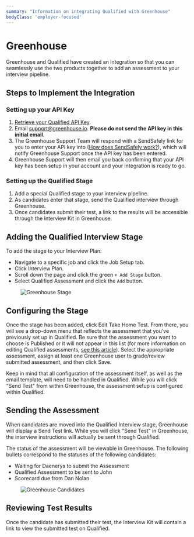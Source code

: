 ```yaml
---
summary: "Information on integrating Qualified with Greenhouse"
bodyClass: 'employer-focused'
---
```


# Greenhouse

Greenhouse and Qualified have created an integration so that you can seamlessly use the two products together to add an assessment to your interview pipeline.

## Steps to Implement the Integration

### Setting up your API Key

1. [Retrieve your Qualified API Key](/kb/integrations/api).
2. Email support@greenhouse.io. **Please do not send the API key in this initial email.**
3. The Greenhouse Support Team will respond with a SendSafely link for you to enter your API key into ([How does SendSafely work?](https://www.sendsafely.com/howitworks/)), which will notify Greenhouse Support once the API key has been entered.
4. Greenhouse Support will then email you back confirming that your API key has been setup in your account and your integration is ready to go.

### Setting up the Qualified Stage

1. Add a special Qualified stage to your interview pipeline.
2. As candidates enter that stage, send the Qualified interview through Greenhouse.
3. Once candidates submit their test, a link to the results will be accessible through the Interview Kit in Greenhouse.

## Adding the Qualified Interview Stage

To add the stage to your Interview Plan:

- Navigate to a specific job and click the Job Setup tab.
- Click Interview Plan.
- Scroll down the page and click the green `+ Add Stage` button.
- Select Qualified Assessment and click the `Add` button.

<figure>

![Greenhouse Stage](/images/kb/images/hire/integrations/greenhouse/greenhouse-stage.png)

</figure>

## Configuring the Stage

Once the stage has been added, click Edit Take Home Test. From there, you will see a drop-down menu that reflects the assessment that you’ve previously set up in Qualified. Be sure that the assessment you want to choose is Published or it will not appear in this list (for more information on editing Qualified assessments, [see this article](/kb/hire/assessments)). Select the appropriate assessment, assign at least one Greenhouse user to grade/review submitted assessment, and then click Save.

Keep in mind that all configuration of the assessment itself, as well as the email template, will need to be handled in Qualified.  While you will click "Send Test" from within Greenhouse, the assessment setup is configured within Qualified.

## Sending the Assessment

When candidates are moved into the Qualified Interview stage, Greenhouse will display a Send Test link. While you will click "Send Test" in Greenhouse, the interview instructions will actually be sent through Qualified.

The status of the assessment will be viewable in Greenhouse. The following bullets correspond to the statuses of the following candidates:

- Waiting for Daenerys to submit the Assessment
- Qualified Assessment to be sent to John
- Scorecard due from Dan Nolan

<figure>

![Greenhouse Candidates](/images/kb/images/hire/integrations/greenhouse/greenhouse-candidates.png)

</figure>

## Reviewing Test Results

Once the candidate has submitted their test, the Interview Kit will contain a link to view the submitted test on Qualified.
